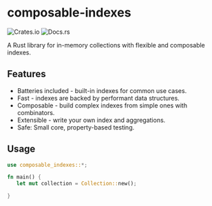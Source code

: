 # composable-indexes

![Crates.io](https://img.shields.io/crates/v/composable_indexes.svg)
![Docs.rs](https://img.shields.io/badge/docs.rs-composable--indexes-blue)

A Rust library for in-memory collections with flexible and composable indexes.

## Features

- Batteries included - built-in indexes for common use cases.
- Fast - indexes are backed by performant data structures.
- Composable - build complex indexes from simple ones with combinators.
- Extensible - write your own index and aggregations.
- Safe: Small core, property-based testing.

## Usage

```rust
use composable_indexes::*;

fn main() {
   let mut collection = Collection::new();

}